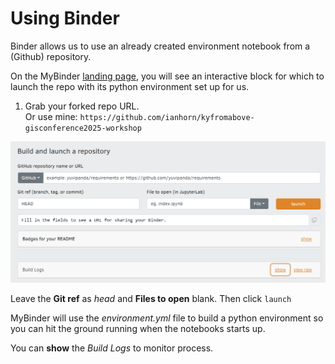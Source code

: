 # Using Binder

Binder allows us to use an already created environment notebook from a (Github) repository.

On the MyBinder [landing page](https://mybinder.org), you will see an interactive block for which to launch the repo with its python environment set up for us.

1. Grab your forked repo URL.  
Or use mine: `https://github.com/ianhorn/kyfromabove-gisconference2025-workshop`

![MyBinder Landing Page](../assets/mybinder-launch.png)

Leave the **Git ref** as _head_ and **Files to open** blank.  Then click `launch`

MyBinder will use the *environment.yml* file to build a python environment so you can hit the ground running when the notebooks starts up.

You can **show** the _Build Logs_ to monitor process.